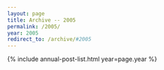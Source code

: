 ```yaml
---
layout: page
title: Archive -- 2005
permalink: /2005/
year: 2005
redirect_to: /archive/#2005
---
```


{% include annual-post-list.html year=page.year %}
